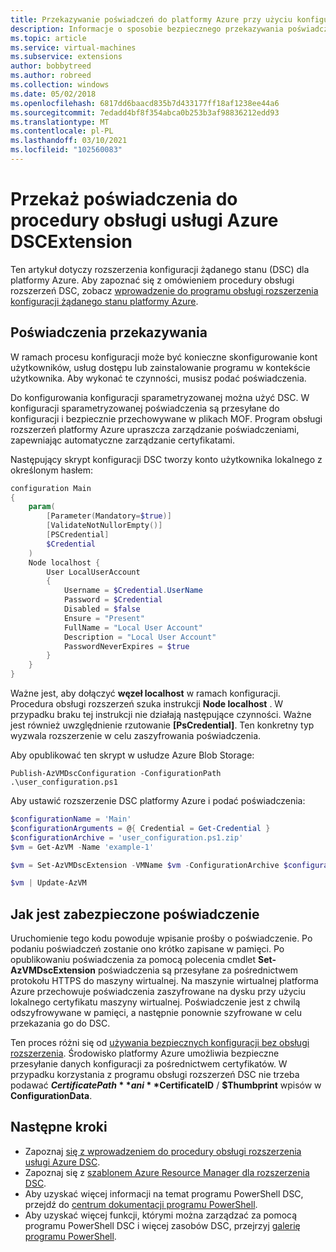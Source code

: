 ```yaml
---
title: Przekazywanie poświadczeń do platformy Azure przy użyciu konfiguracji żądanego stanu
description: Informacje o sposobie bezpiecznego przekazywania poświadczeń do usługi Azure Virtual Machines przy użyciu konfiguracji żądanego stanu (DSC) programu PowerShell.
ms.topic: article
ms.service: virtual-machines
ms.subservice: extensions
author: bobbytreed
ms.author: robreed
ms.collection: windows
ms.date: 05/02/2018
ms.openlocfilehash: 6817dd6baacd835b7d433177ff18af1238ee44a6
ms.sourcegitcommit: 7edadd4bf8f354abca0b253b3af98836212edd93
ms.translationtype: MT
ms.contentlocale: pl-PL
ms.lasthandoff: 03/10/2021
ms.locfileid: "102560083"
---
```

# <a name="pass-credentials-to-the-azure-dscextension-handler"></a>Przekaż poświadczenia do procedury obsługi usługi Azure DSCExtension

Ten artykuł dotyczy rozszerzenia konfiguracji żądanego stanu (DSC) dla platformy Azure. Aby zapoznać się z omówieniem procedury obsługi rozszerzeń DSC, zobacz [wprowadzenie do programu obsługi rozszerzenia konfiguracji żądanego stanu platformy Azure](dsc-overview.md).

 

## <a name="pass-in-credentials"></a>Poświadczenia przekazywania

W ramach procesu konfiguracji może być konieczne skonfigurowanie kont użytkowników, usług dostępu lub zainstalowanie programu w kontekście użytkownika. Aby wykonać te czynności, musisz podać poświadczenia.

Do konfigurowania konfiguracji sparametryzowanej można użyć DSC. W konfiguracji sparametryzowanej poświadczenia są przesyłane do konfiguracji i bezpiecznie przechowywane w plikach MOF. Program obsługi rozszerzeń platformy Azure upraszcza zarządzanie poświadczeniami, zapewniając automatyczne zarządzanie certyfikatami.

Następujący skrypt konfiguracji DSC tworzy konto użytkownika lokalnego z określonym hasłem:

```powershell
configuration Main
{
    param(
        [Parameter(Mandatory=$true)]
        [ValidateNotNullorEmpty()]
        [PSCredential]
        $Credential
    )
    Node localhost {
        User LocalUserAccount
        {
            Username = $Credential.UserName
            Password = $Credential
            Disabled = $false
            Ensure = "Present"
            FullName = "Local User Account"
            Description = "Local User Account"
            PasswordNeverExpires = $true
        }
    }
}
```

Ważne jest, aby dołączyć **węzeł localhost** w ramach konfiguracji. Procedura obsługi rozszerzeń szuka instrukcji **Node localhost** . W przypadku braku tej instrukcji nie działają następujące czynności. Ważne jest również uwzględnienie rzutowanie **[PsCredential]**. Ten konkretny typ wyzwala rozszerzenie w celu zaszyfrowania poświadczenia.

Aby opublikować ten skrypt w usłudze Azure Blob Storage:

`Publish-AzVMDscConfiguration -ConfigurationPath .\user_configuration.ps1`

Aby ustawić rozszerzenie DSC platformy Azure i podać poświadczenia:

```powershell
$configurationName = 'Main'
$configurationArguments = @{ Credential = Get-Credential }
$configurationArchive = 'user_configuration.ps1.zip'
$vm = Get-AzVM -Name 'example-1'

$vm = Set-AzVMDscExtension -VMName $vm -ConfigurationArchive $configurationArchive -ConfigurationName $configurationName -ConfigurationArgument @configurationArguments

$vm | Update-AzVM
```

## <a name="how-a-credential-is-secured"></a>Jak jest zabezpieczone poświadczenie

Uruchomienie tego kodu powoduje wpisanie prośby o poświadczenie. Po podaniu poświadczeń zostanie ono krótko zapisane w pamięci. Po opublikowaniu poświadczenia za pomocą polecenia cmdlet **Set-AzVMDscExtension** poświadczenia są przesyłane za pośrednictwem protokołu HTTPS do maszyny wirtualnej. Na maszynie wirtualnej platforma Azure przechowuje poświadczenia zaszyfrowane na dysku przy użyciu lokalnego certyfikatu maszyny wirtualnej. Poświadczenie jest z chwilą odszyfrowywane w pamięci, a następnie ponownie szyfrowane w celu przekazania go do DSC.

Ten proces różni się od [używania bezpiecznych konfiguracji bez obsługi rozszerzenia](/powershell/scripting/dsc/pull-server/securemof). Środowisko platformy Azure umożliwia bezpieczne przesyłanie danych konfiguracji za pośrednictwem certyfikatów. W przypadku korzystania z programu obsługi rozszerzeń DSC nie trzeba podawać **$CertificatePath** ani **$CertificateID** /  **$Thumbprint** wpisów w **ConfigurationData**.

## <a name="next-steps"></a>Następne kroki

- Zapoznaj [się z wprowadzeniem do procedury obsługi rozszerzenia usługi Azure DSC](dsc-overview.md).
- Zapoznaj się z [szablonem Azure Resource Manager dla rozszerzenia DSC](dsc-template.md).
- Aby uzyskać więcej informacji na temat programu PowerShell DSC, przejdź do [centrum dokumentacji programu PowerShell](/powershell/scripting/dsc/overview/overview).
- Aby uzyskać więcej funkcji, którymi można zarządzać za pomocą programu PowerShell DSC i więcej zasobów DSC, przejrzyj [galerię programu PowerShell](https://www.powershellgallery.com/packages?q=DscResource&x=0&y=0).
